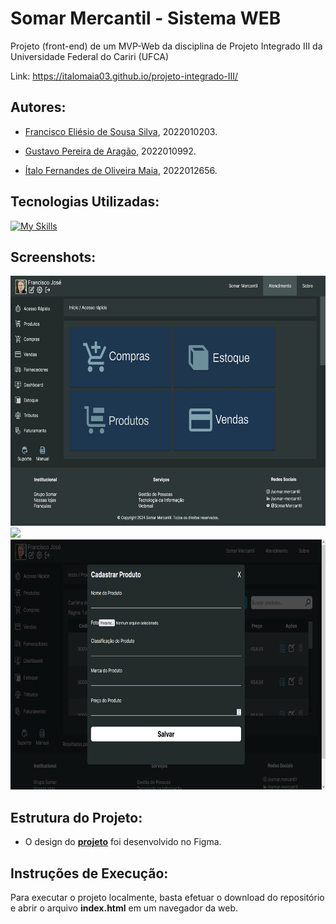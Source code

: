 # Somar Mercantil - Sistema WEB

Projeto (front-end) de um MVP-Web da disciplina de Projeto Integrado III da Universidade Federal do Cariri (UFCA)

Link: https://italomaia03.github.io/projeto-integrado-III/

## Autores:

* [Francisco Eliésio de Sousa Silva](https://github.com/fcoeliesio), 2022010203.

* [Gustavo Pereira de Aragão](https://github.com/McGusT99), 2022010992.

* [Ítalo Fernandes de Oliveira Maia](https://github.com/italomaia03), 2022012656.

## Tecnologias Utilizadas:
[![My Skills](https://skillicons.dev/icons?i=html,css,js)]()

## Screenshots:

<img src="./assets/screenshots/Página_acesso-rápido.png" height="400px"/>
<img src="./assets/screenshots/Página_produtos.png" height="400px"/>

<img src="./assets/screenshots/Cadastro_produtos.png" height="400px"/>

## Estrutura do Projeto:

* O design do __[projeto](https://www.figma.com/file/8G1OjzN2wYm2Eu7faB3p7y/controle_de_estoque?type=design&node-id=0%3A1&mode=design&t=3fFgEXMAYoyz1Xet-1)__ foi desenvolvido no Figma.

## Instruções de Execução:

Para executar o projeto localmente, basta efetuar o download do repositório e abrir o arquivo __index.html__ em um navegador da web.